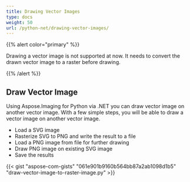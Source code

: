 ```yaml
---
title: Drawing Vector Images
type: docs
weight: 50
url: /python-net/drawing-vector-images/
---
```



{{% alert color="primary" %}} 

Drawing a vector image is not supported at now. It needs to convert the drawn vector image to a raster before drawing.

{{% /alert %}}

## **Draw Vector Image**
Using Aspose.Imaging for Python via .NET you can draw vector image on another vector image. With a few simple steps, you will be able to draw a vector image on another vector image.

- Load a SVG image
- Rasterize SVG to PNG and write the result to a file
- Load a PNG image from file for further drawing
- Draw PNG image on existing SVG image
- Save the results

{{< gist "aspose-com-gists" "061e901b9160b564bb87a2ab1098d1b5" "draw-vector-image-to-raster-image.py" >}}
